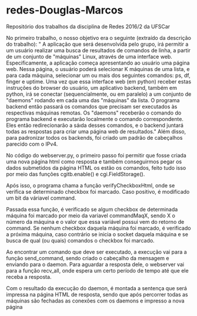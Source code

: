 # redes-Douglas-Marcos
Repositório dos trabalhos da disciplina de Redes 2016/2 da UFSCar

No primeiro trabalho, o nosso objetivo era o seguinte (extraído da descrição do trabalho):
" A aplicação que será desenvolvida pelo grupo, irá permitir a um usuário realizar uma busca de resultados de comandos de linha, a partir de um conjunto de "máquinas" Linux, através de uma interface web. Especificamente, a aplicação começa apresentando ao usuário uma página web. Nessa página, o usuário poderá selecionar K máquinas de uma lista, e para cada máquina, selecionar um ou mais dos seguintes comandos: ps, df, finger e uptime. Uma vez que essa interface web (em python) receber estas instruções do browser do usuário, um aplicativo backend, também em python, irá se conectar (sequencialmente, ou em paralelo) a um conjunto de "daemons" rodando em cada uma das "máquinas" da lista. O programa backend então passará os comandos que precisam ser executados às respectivas máquinas remotas. Os "daemons" receberão o comando do programa backend e executarão localmente o comando correspondente. Eles então redirecionarão a sáıda desses comandos, e o backend juntará todas as respostas para criar uma página web de resultados."
Além disso, para padronizar todos os backends, foi criado um padrão de cabeçalhos parecido com o IPv4.

No código do webserver.py, o primeiro passo foi permitir que fosse criada uma nova página html como resposta e também conseguirmos pegar os dados submetidos da página HTML os estão os comandos, feito tudo isso por meio das funções cgitb.enable() e cgi.FieldStorage().

Após isso, o programa chama a função verifyCheckboxHtml, onde se verifica se determinado checkbox foi marcado. Caso positivo, é modificado um bit da váriavel command.

Passada essa função, é verificado se algum checkbox de determinada máquina foi marcado por meio da variavel commandMaqX, sendo X o número da máquina e o valor que essa variável possui vem do retorno de command. Se nenhum checkbox daquela máquina foi marcado, é verificado a próxima máquina, caso contrário se inicia o socket daquela máquina e se busca de qual (ou quais) comandos o checkbox foi marcado.

Ao encontrar um comando que deve ser executado, a execução vai para a função send_command, sendo criado o cabeçalho da mensagem e enviando para o daemon. Para aguardar a resposta dele, o webserver vai para a função recv_all, onde espera um certo período de tempo até que ele receba a resposta.

Com o resultado da execução do daemon, é montada a sentença que será impressa na página HTML de resposta, sendo que após percorrer todas as máquinas são fechadas as conexões com os daemons e impresso a nova página

